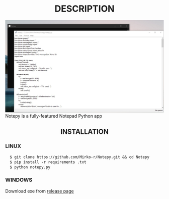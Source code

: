<h1 align="center"> DESCRIPTION </h1>
<img src="https://github.com/Mirko-r/Notepy/blob/main/notepy.jpg" border-radius=25px>
Notepy is a fully-featured Notepad Python app

<h2 align="center">INSTALLATION</h2>
<h3>LINUX</h3>

```
  $ git clone https://github.com/Mirko-r/Notepy.git && cd Notepy
  $ pip install -r requirements .txt
  $ python notepy.py
```
<h3>WINDOWS</h3>

Download exe from <a href="https://github.com/Mirko-r/Notepy/releases/tag/1.0">release page</a>

